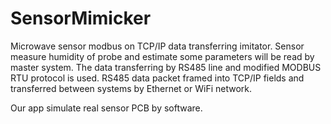 # SensorMimicker
Microwave sensor modbus on TCP/IP data transferring imitator.
Sensor measure humidity of probe and estimate some parameters will be read by master system.
The data transferring by RS485 line and modified MODBUS RTU protocol is used.
RS485 data packet framed into TCP/IP fields and transferred between systems by Ethernet or WiFi network.

Our app simulate real sensor PCB by software.
